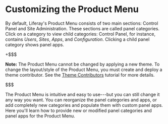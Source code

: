 # Customizing the Product Menu [](id=customizing-the-product-menu)

By default, Liferay's Product Menu consists of two main sections: Control Panel
and Site Administration. These sections are called panel categories. Click on a
category to view child categories: Control Panel, for instance, contains
*Users*, *Sites*, *Apps*, and *Configuration*. Clicking a child panel category
shows panel apps.

+$$$

**Note:** The Product Menu cannot be changed by applying a new theme. To change
the layout/style of the Product Menu, you must create and deploy a theme
contributor. See the
[Theme Contributors](/develop/tutorials/-/knowledge_base/7-1/packaging-independent-ui-resources-for-your-site)
tutorial for more details.

$$$

The Product Menu is intuitive and easy to use---but you can still change it any
way you want. You can reorganize the panel categories and apps, or add
completely new categories and populate them with custom panel apps. Here you'll
learn how to provide new or modified panel categories and panel apps for the
Product Menu.
